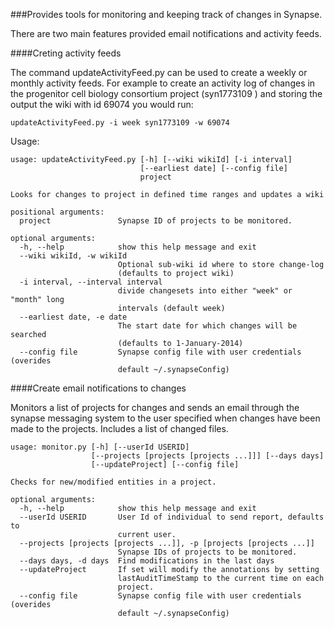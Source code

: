 ###Provides tools for monitoring and keeping track of changes in Synapse. 

There are two main features provided email notifications and activity feeds.


####Creting activity feeds

The command updateActivityFeed.py can be used to create a weekly or monthly activity feeds.  For example to create an activity log of changes in the progenitor cell biology consortium project (syn1773109 ) and storing the output the wiki with id 69074 you would run:

```
updateActivityFeed.py -i week syn1773109 -w 69074
```


Usage:

```
usage: updateActivityFeed.py [-h] [--wiki wikiId] [-i interval]
                             [--earliest date] [--config file]
                             project

Looks for changes to project in defined time ranges and updates a wiki

positional arguments:
  project               Synapse ID of projects to be monitored.

optional arguments:
  -h, --help            show this help message and exit
  --wiki wikiId, -w wikiId
                        Optional sub-wiki id where to store change-log
                        (defaults to project wiki)
  -i interval, --interval interval
                        divide changesets into either "week" or "month" long
                        intervals (default week)
  --earliest date, -e date
                        The start date for which changes will be searched
                        (defaults to 1-January-2014)
  --config file         Synapse config file with user credentials (overides
                        default ~/.synapseConfig)
```

####Create email notifications to changes 

Monitors a list of projects for changes and sends an email through the synapse messaging system to the user specified when changes have been made to the projects.  Includes a list of changed files.

```
usage: monitor.py [-h] [--userId USERID]
                  [--projects [projects [projects ...]]] [--days days]
                  [--updateProject] [--config file]

Checks for new/modified entities in a project.

optional arguments:
  -h, --help            show this help message and exit
  --userId USERID       User Id of individual to send report, defaults to
                        current user.
  --projects [projects [projects ...]], -p [projects [projects ...]]
                        Synapse IDs of projects to be monitored.
  --days days, -d days  Find modifications in the last days
  --updateProject       If set will modify the annotations by setting
                        lastAuditTimeStamp to the current time on each
                        project.
  --config file         Synapse config file with user credentials (overides
                        default ~/.synapseConfig)
```
